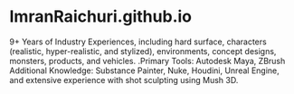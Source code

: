 # ImranRaichuri.github.io
9+ Years of Industry Experiences, including hard surface, characters (realistic, hyper-realistic, and stylized), environments, concept designs, monsters, products, and vehicles. .Primary Tools: Autodesk Maya, ZBrush Additional Knowledge: Substance Painter, Nuke, Houdini, Unreal Engine, and extensive experience with shot sculpting using Mush 3D. 
